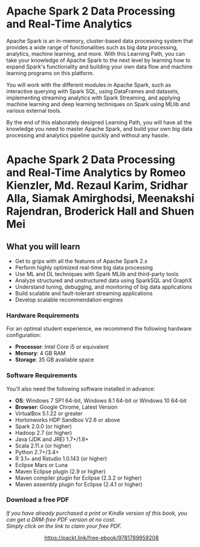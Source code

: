 


# Apache Spark 2 Data Processing and Real-Time Analytics
Apache Spark is an in-memory, cluster-based data processing system that provides a wide range of functionalities such as big data processing, analytics, machine learning, and more. With this Learning Path, you can take your knowledge of Apache Spark to the next level by learning how to expand Spark's functionality and building your own data flow and machine learning programs on this platform.

You will work with the different modules in Apache Spark, such as interactive querying with Spark SQL, using DataFrames and datasets, implementing streaming analytics with Spark Streaming, and applying machine learning and deep learning techniques on Spark using MLlib and various external tools.

By the end of this elaborately designed Learning Path, you will have all the knowledge you need to master Apache Spark, and build your own big data processing and analytics pipeline quickly and without any hassle.
<br>
# Apache Spark 2 Data Processing and Real-Time Analytics by **Romeo Kienzler, Md. Rezaul Karim, Sridhar Alla, Siamak Amirghodsi, Meenakshi Rajendran, Broderick Hall and Shuen Mei**

## What you will learn
* Get to grips with all the features of Apache Spark 2.x
* Perform highly optimized real-time big data processing 
* Use ML and DL techniques with Spark MLlib and third-party tools
* Analyze structured and unstructured data using SparkSQL and GraphX
* Understand tuning, debugging, and monitoring of big data applications 
* Build scalable and fault-tolerant streaming applications 
* Develop scalable recommendation engines

### Hardware Requirements
For an optimal student experience, we recommend the following hardware configuration:
* **Processor**: Intel Core i5 or equivalent
* **Memory**: 4 GB RAM
* **Storage**: 35 GB available space

### Software Requirements
You'll also need the following software installed in advance:
* **OS**: Windows 7 SP1 64-bit, Windows 8.1 64-bit or Windows 10 64-bit
* **Browser**: Google Chrome, Latest Version
* VirtualBox 5.1.22 or greater
* Hortonworks HDP Sandbox V2.6 or above
* Spark 2.0.0 (or higher)
* Hadoop 2.7 (or higher)
* Java (JDK and JRE) 1.7+/1.8+
* Scala 2.11.x (or higher)
* Python 2.7+/3.4+
* R 3.1+ and Rstudio 1.0.143 (or higher)
* Eclipse Mars or Luna
* Maven Eclipse plugin (2.9 or higher)
* Maven compiler plugin for Eclipse (2.3.2 or higher)
* Maven assembly plugin for Eclipse (2.4.1 or higher)

### Download a free PDF

 <i>If you have already purchased a print or Kindle version of this book, you can get a DRM-free PDF version at no cost.<br>Simply click on the link to claim your free PDF.</i>
<p align="center"> <a href="https://packt.link/free-ebook/9781789959208">https://packt.link/free-ebook/9781789959208 </a> </p>